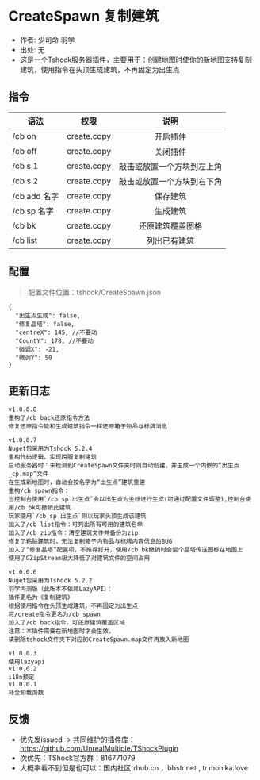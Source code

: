 # CreateSpawn 复制建筑

- 作者: 少司命 羽学
- 出处: 无
- 这是一个Tshock服务器插件，主要用于：创建地图时使你的新地图支持复制建筑，使用指令在头顶生成建筑，不再固定为出生点


## 指令

| 语法      |    权限     |        说明        |
| --------- | :---------: | :----------------: |
| /cb on | create.copy |   开启插件   |
| /cb off | create.copy |   关闭插件   |
| /cb s 1 | create.copy |   敲击或放置一个方块到左上角   |
| /cb s 2 | create.copy |   敲击或放置一个方块到右下角   |
| /cb add 名字  | create.copy | 保存建筑 |
| /cb sp 名字  | create.copy |      生成建筑      |
| /cb bk   | create.copy |      还原建筑覆盖图格      |
| /cb list   | create.copy |      列出已有建筑     |

## 配置
> 配置文件位置：tshock/CreateSpawn.json
```json5
{
  "出生点生成": false,
  "修复晶塔": false,
  "centreX": 145, //不要动
  "CountY": 178, //不要动
  "微调X": -21,
  "微调Y": 50
}
```

## 更新日志
```
v1.0.0.8
重构了/cb back还原指令方法
修复还原指令能和生成建筑指令一样还原箱子物品与标牌消息

v1.0.0.7
Nuget包采用为Tshock 5.2.4
重构代码逻辑，实现跨服复制建筑
启动服务器时：未检测到CreateSpawn文件夹时则自动创建，并生成一个内嵌的“出生点_cp.map”文件
在生成新地图时，自动会按名字为“出生点”建筑重建
重构/cb spawn指令：
当控制台使用`/cb sp 出生点`会以出生点为坐标进行生成(可通过配置文件调整),控制台使用/cb bk可撤销此建筑
玩家使用`/cb sp 出生点`则以玩家头顶生成该建筑
加入了/cb list指令：可列出所有可用的建筑名单
加入了/cb zip指令：清空建筑文件并备份为zip
修复了粘贴建筑时，无法复制箱子内物品与标牌内容信息的BUG
加入了“修复晶塔”配置项，不推荐打开，使用/cb bk撤销时会留个晶塔传送图标在地图上
使用了GZipStream极大降低了对建筑文件的空间占用

v1.0.0.6
Nuget包采用为Tshock 5.2.2
羽学内测版（此版本不依赖LazyAPI）：
插件更名为《复制建筑》
根据使用指令在头顶生成建筑，不再固定为出生点
将/create指令更名为/cb spawn
加入了/cb back指令，可还原建筑覆盖区域
注意：本插件需要在新地图时才会生效，
请删除tshock文件夹下对应的CreateSpawn.map文件再放入新地图

v1.0.0.3
使用lazyapi
v1.0.0.2
i18n预定
v1.0.0.1
补全卸载函数
```

## 反馈
- 优先发issued -> 共同维护的插件库：https://github.com/UnrealMultiple/TShockPlugin
- 次优先：TShock官方群：816771079
- 大概率看不到但是也可以：国内社区trhub.cn ，bbstr.net , tr.monika.love

